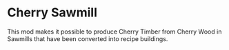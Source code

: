 # Cherry Sawmill

This mod makes it possible to produce Cherry Timber from Cherry Wood in Sawmills that have been converted into recipe buildings.
